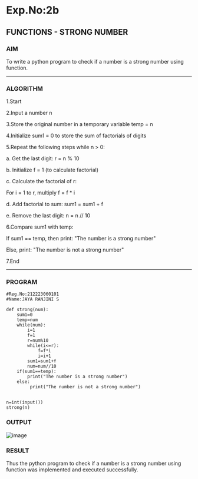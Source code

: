 # Exp.No:2b  
## FUNCTIONS - STRONG NUMBER

### AIM 
To write a python program to check if a number is a strong number using function.

---

### ALGORITHM
1.Start

2.Input a number n

3.Store the original number in a temporary variable temp = n

4.Initialize sum1 = 0 to store the sum of factorials of digits

5.Repeat the following steps while n > 0:

a. Get the last digit: r = n % 10

b. Initialize f = 1 (to calculate factorial)

c. Calculate the factorial of r:

For i = 1 to r, multiply f = f * i

d. Add factorial to sum: sum1 = sum1 + f

e. Remove the last digit: n = n // 10

6.Compare sum1 with temp:

If sum1 == temp, then print: "The number is a strong number"

Else, print: "The number is not a strong number"

7.End

---

### PROGRAM
```
#Reg.No:212223060101
#Name:JAYA RANJINI S

def strong(num):
    sum1=0
    temp=num
    while(num):
        i=1
        f=1
        r=num%10
        while(i<=r):
            f=f*i
            i=i+1
        sum1=sum1+f
        num=num//10
    if(sum1==temp):
        print("The number is a strong number")
    else:
         print("The number is not a strong number")
    
    
n=int(input())
strong(n)
```
### OUTPUT

![image](https://github.com/user-attachments/assets/64624e4e-4df4-4f75-9048-1288483a26ab)

### RESULT
Thus the python program to check if a number is a strong number using function was implemented and executed successfully.

